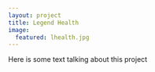 ```yaml
---
layout: project
title: Legend Health
image:
  featured: lhealth.jpg
---
```



Here is some text talking about this project